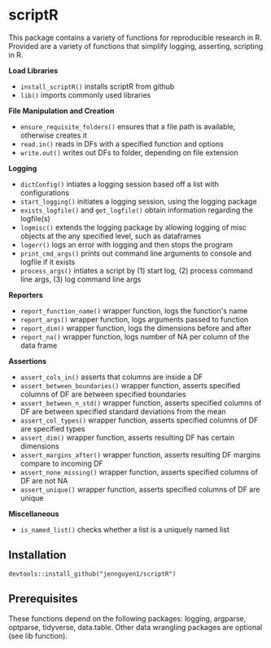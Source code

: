 # scriptR

This package contains a variety of functions for reproducible research in R. Provided are a variety of functions that simplify logging, asserting, 
scripting in R. 

**Load Libraries**

* `install_scriptR()` installs scriptR from github
* `lib()` imports commonly used libraries

**File Manipulation and Creation**

* `ensure_requisite_folders()` ensures that a file path is available, otherwise creates it
* `read.in()` reads in DFs with a specified function and options
* `write.out()` writes out DFs to folder, depending on file extension

**Logging**

* `dictConfig()` intiates a logging session based off a list with configurations
* `start_logging()` initiates a logging session, using the logging package
* `exists_logfile()` and `get_logfile()` obtain information regarding the logfile(s)
* `logmisc()` extends the logging package by allowing logging of misc objects at the any specified level, such as dataframes
* `logerr()` logs an error with logging and then stops the program
* `print_cmd_args()` prints out command line arguments to console and logfile if it exists
* `process_args()` intiates a script by (1) start log, (2) process command line args, (3) log command line args

**Reporters**
* `report_function_name()` wrapper function, logs the function's name
* `report_args()` wrapper function, logs arguments passed to function
* `report_dim()` wrapper function, logs the dimensions before and after
* `report_na()` wrapper function, logs number of NA per column of the data frame

**Assertions**
* `assert_cols_in()` asserts that columns are inside a DF
* `assert_between_boundaries()` wrapper function, asserts specified columns of DF are between specified boundaries
* `assert_between_n_std()` wrapper function, asserts specified columns of DF are between specified standard deviations from the mean
* `assert_col_types()` wrapper function, asserts specified columns of DF are specified types
* `assert_dim()` wrapper function, asserts resulting DF has certain dimensions
* `assert_margins_after()` wrapper function, asserts resulting DF margins compare to incoming DF
* `assert_none_missing()` wrapper function, asserts specified columns of DF are not NA
* `assert_unique()` wrapper function, asserts specified columns of DF are unique

**Miscellaneous**
* `is_named_list()` checks whether a list is a uniquely named list

## Installation
`devtools::install_github("jennguyen1/scriptR")`

## Prerequisites
These functions depend on the following packages: logging, argparse, optparse, tidyverse, data.table. Other data wrangling packages are optional (see lib function).
